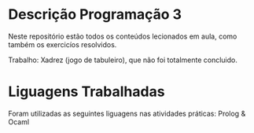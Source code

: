 # Descrição Programação 3

Neste repositório estão todos os conteúdos lecionados em aula, como também os exercicíos resolvidos.

Trabalho: Xadrez (jogo de tabuleiro), que não foi totalmente concluido.

# Liguagens Trabalhadas

Foram utilizadas as seguintes liguagens nas atividades práticas: Prolog & Ocaml
